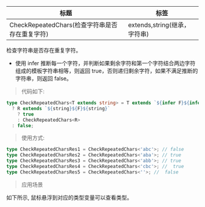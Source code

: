| 标题                                           | 标签                         |
| ---------------------------------------------- | ---------------------------- |
| CheckRepeatedChars(检查字符串是否存在重复字符) | extends,string(继承，字符串) |

检查字符串是否存在重复字符。

- 使用 infer 推断每一个字符，并判断如果剩余字符和第一个字符结合两边字符组成的模板字符串相等，则返回 true，否则递归剩余字符，如果不满足推断的字符串，则返回 false。

> 代码如下:

```ts
type CheckRepeatedChars<T extends string> = T extends `${infer F}${infer R}`
  ? R extends `${string}${F}${string}`
    ? true
    : CheckRepeatedChars<R>
  : false;
```

> 使用方式:

```ts
type CheckRepeatedCharsRes1 = CheckRepeatedChars<'abc'>; // false
type CheckRepeatedCharsRes2 = CheckRepeatedChars<'aba'>; // true
type CheckRepeatedCharsRes3 = CheckRepeatedChars<'abb'>; // true
type CheckRepeatedCharsRes4 = CheckRepeatedChars<'cbc'>; //  true
type CheckRepeatedCharsRes5 = CheckRepeatedChars<''>; //  false
```

> 应用场景

如下所示, 鼠标悬浮到对应的类型变量可以查看类型。

<div class="code-editor" data-url="codes/typescript/demo/CheckRepeatedChars.ts" data-language="typescript"></div>
